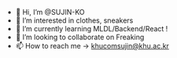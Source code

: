 - 👋 Hi, I’m @SUJIN-KO
- 👀 I’m interested in clothes, sneakers 
- 🌱 I’m currently learning MLDL/Backend/React !
- 💞️ I’m looking to collaborate on Freaking
- 📫 How to reach me -> khucomsujin@khu.ac.kr 

<!---
SUJIN-KO/SUJIN-KO is a ✨ special ✨ repository because its `README.md` (this file) appears on your GitHub profile.
You can click the Preview link to take a look at your changes.
--->
